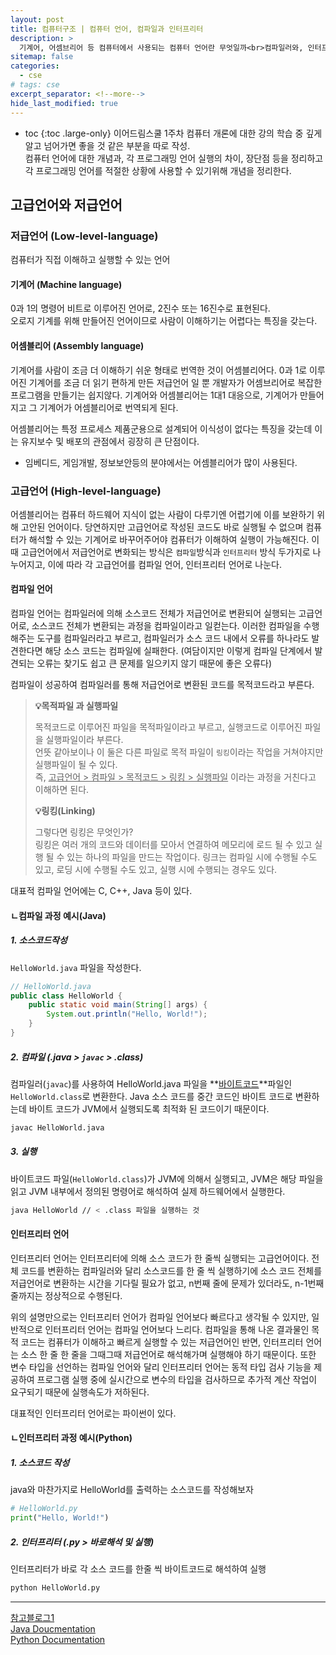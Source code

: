 ```yaml
---
layout: post
title: 컴퓨터구조 | 컴퓨터 언어, 컴파일과 인터프리터
description: >
  기계어, 어셈브리어 등 컴퓨터에서 사용되는 컴퓨터 언어란 무엇일까<br>컴파일러와, 인터프리터를 통한 코드 실행 분석
sitemap: false
categories: 
  - cse 
# tags: cse
excerpt_separator: <!--more-->
hide_last_modified: true
---
```

* toc
{:toc .large-only}
이어드림스쿨 1주차 컴퓨터 개론에 대한 강의 학습 중 깊게 알고 넘어가면 좋을 것 같은 부분을 따로 작성.<br>컴퓨터 언어에 대한 개념과, 각 프로그래밍 언어 실행의 차이, 장단점 등을 정리하고 <br>각 프로그래밍 언어를 적절한 상황에 사용할 수 있기위해 개념을 정리한다.



<!--more-->

## 고급언어와 저급언어

### 저급언어 (Low-level-language)

컴퓨터가 직접 이해하고 실행할 수 있는 언어

#### 기계어 (Machine language)

0과 1의 명령어 비트로 이루어진 언어로, 2진수 또는 16진수로 표현된다. <br>오로지 기계를 위해 만들어진 언어이므로 사람이 이해하기는 어렵다는 특징을 갖는다.

#### 어셈블리어 (Assembly language)

기계어를 사람이 조금 더 이해하기 쉬운 형태로 번역한 것이 어셈블리어다. 0과 1로 이루어진 기계어를 조금 더 읽기 편하게 만든 저급언어 일 뿐 개발자가 어셈브리어로 복잡한 프로그램을 만들기는 쉽지않다. 기계어와 어셈블리어는 1대1 대응으로, 기계어가 만들어지고 그 기계어가 어셈블리어로 번역되게 된다. 

어셈블리어는 특정 프로세스 제품군용으로 설계되어 이식성이 없다는 특징을 갖는데 이는 유지보수 및 배포의 관점에서 굉장히 큰 단점이다.

- 임베디드, 게임개발, 정보보안등의 분야에서는 어셈블리어가 많이 사용된다.

### 고급언어 (High-level-language)

어셈블리어는 컴퓨터 하드웨어 지식이 없는 사람이 다루기엔 어렵기에 이를 보완하기 위해 고안된 언어이다. 당연하지만 고급언어로 작성된 코드도 바로 실행될 수 없으며 컴퓨터가 해석할 수 있는 기계어로 바꾸어주어야 컴퓨터가 이해하여 실행이 가능해진다. 이 때 고급언어에서 저급언어로 변화되는 방식은 `컴파일`방식과 `인터프리터` 방식 두가지로 나누어지고, 이에 따라 각 고급언어를 컴파일 언어, 인터프리터 언어로 나눈다.

#### 컴파일 언어 

컴파일 언어는 컴파일러에 의해 소스코드 전체가 저급언어로 변환되어 실행되는 고급언어로, 소스코드 전체가 변환되는 과정을 컴파일이라고 일컫는다. 이러한 컴파일을 수행해주는 도구를 컴파일러라고 부르고, 컴파일러가 소스 코드 내에서 오류를 하나라도 발견한다면 해당 소스 코드는 컴파일에 실패한다. (여담이지만 이렇게 컴파일 단계에서 발견되는 오류는 찾기도 쉽고 큰 문제를 일으키지 않기 때문에 좋은 오류다) 

컴파일이 성공하여 컴파일러를 통해 저급언어로 변환된 코드를 목적코드라고 부른다. 

> **💡목적파일 과 실행파일** 
>
> 목적코드로 이루어진 파일을 목적파일이라고 부르고, 실행코드로 이루어진 파일을 실행파일이라 부른다. <br>언뜻 같아보이나 이 둘은 다른 파일로 목적 파일이 `링킹`이라는 작업을 거쳐야지만 실행파일이 될 수 있다.<br>즉, <u>고급언어 > 컴파일 > 목적코드 > 링킹 > 실행파일</u> 이라는 과정을 거친다고 이해하면 된다.
>
> **💡링킹(Linking)**
>
> 그렇다면 링킹은 무엇인가?<br>링킹은 여러 개의 코드와 데이터를 모아서 연결하여 메모리에 로드 될 수 있고 실행 될 수 있는 하나의 파일을 만드는 작업이다. 링크는 컴파일 시에 수행될 수도 있고, 로딩 시에 수행될 수도 있고, 실행 시에 수행되는 경우도 있다.

대표적 컴파일 언어에는 C, C++, Java 등이 있다.

#### ㄴ컴파일 과정 예시(Java) 

##### 1. 소스코드작성 

`HelloWorld.java` 파일을 작성한다. 

```java
// HelloWorld.java
public class HelloWorld {
    public static void main(String[] args) {
        System.out.println("Hello, World!");
    }
}
```

##### 2. 컴파일 (.java > `javac` > .class)

컴파일러(`javac`)를 사용하여 HelloWorld.java 파일을 **<u>바이트코드</u>**파일인 `HelloWorld.class`로 변환한다. Java 소스 코드를 중간 코드인 바이트 코드로 변환하는데 바이트 코드가 JVM에서 실행되도록 최적화 된 코드이기 때문이다.

```bash
javac HelloWorld.java
```

##### 3. 실행

바이트코드 파일(`HelloWorld.class`)가 JVM에 의해서 실행되고, JVM은 해당 파일을 읽고 JVM 내부에서 정의된 명령어로 해석하여 실제 하드웨어에서 실행한다.

```bash
java HelloWorld // < .class 파일을 실행하는 것
```





#### 인터프리터 언어

인터프리터 언어는 인터프리터에 의해 소스 코드가 한 줄씩 실행되는 고급언어이다. 전체 코드를 변환하는 컴파일러와 달리 소스코드를 한 줄 씩 실행하기에 소스 코드 전체를 저급언어로 변환하는 시간을 기다릴 필요가 없고, n번째 줄에 문제가 있더라도, n-1번째 줄까지는 정상적으로 수행된다. 

위의 설명만으로는 인터프리터 언어가 컴파일 언어보다 빠르다고 생각될 수 있지만, 일반적으로 인터프리터 언어는 컴파일 언어보다 느리다. 컴파일을 통해 나온 결과물인 목적 코드는 컴퓨터가 이해하고 빠르게 실행할 수 있는 저급언어인 반면, 인터프리터 언어는 소스 한 줄 한 줄을 그때그때 저급언어로 해석해가며 실행해야 하기 때문이다. 또한 변수 타입을 선언하는 컴파일 언어와 달리 인터프리터 언어는 동적 타입 검사 기능을 제공하여 프로그램 실행 중에 실시간으로 변수의 타입을 검사하므로 추가적 계산 작업이 요구되기 때문에 실행속도가 저하된다.

대표적인 인터프리터 언어로는 파이썬이 있다.
#### ㄴ인터프리터 과정 예시(Python)

##### 1. 소스코드 작성 

java와 마찬가지로 HelloWorld를 출력하는 소스코드를 작성해보자

```python
# HelloWorld.py
print("Hello, World!")
```

##### 2. 인터프리터 (.py > 바로해석 및 실행)

인터프리터가 바로 각 소스 코드를 한줄 씩 바이트코드로 해석하여 실행 

```bash
python HelloWorld.py
```





---

[참고블로그1](https://rebugs.tistory.com/187)<br>[Java Doucmentation](https://docs.oracle.com/javase/tutorial/)<br>[Python Documentation](https://docs.python.org/3/)